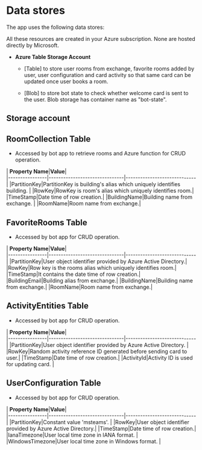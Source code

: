 # Data stores

The app uses the following data stores:

All these resources are created in your Azure subscription. None are hosted directly by Microsoft.
 - **Azure Table Storage Account**
 
   - [Table] to store user rooms from exchange, favorite rooms added by user, user configuration and card activity so that same card can be updated once user books a room.
		 
   - [Blob] to store bot state to check whether welcome card is sent to the user. Blob storage has container name as "bot-state".

 ## Storage account
 
  ## RoomCollection Table
  - Accessed by bot app to retrieve rooms and Azure function for CRUD operation.
  
| **Property Name**|**Value**|          
|----------------|-------------------------------|-----------------------------|
|PartitionKey|PartitionKey is building's alias which uniquely identifies building. |
|RowKey|RowKey is room's alias which uniquely identifies room.|
|TimeStamp|Date time of row creation.|
|BuildingName|Building name from exchange.          |
|RoomName|Room name from exchange.|

## FavoriteRooms Table
-	Accessed by bot app for CRUD operation.

| **Property Name**|**Value**|          
|----------------|-------------------------------|-----------------------------|
|PartitionKey|User object identifier provided by Azure Active Directory.|
|RowKey|Row key is the rooms alias which uniquely identifies room.|
|TimeStamp|It contains the date time of row creation.|
|BuildingEmail|Building alias from exchange.|
|BuildingName|Building name from exchange.|
|RoomName|Room name from exchange.|

## ActivityEntities Table
-	Accessed by bot app for CRUD operation.

| **Property Name**|**Value**|          
|----------------|-------------------------------|-----------------------------|
|PartitionKey|User object identifier provided by Azure Active Directory. |
|RowKey|Random activity reference ID generated before sending card to user.|
|TimeStamp|Date time of row creation.|
|ActivityId|Activity ID is used for updating card.          |

## UserConfiguration Table
-	Accessed by bot app for CRUD operation.

| **Property Name**|**Value**|          
|----------------|-------------------------------|-----------------------------|
|PartitionKey|Constant value 'msteams'. |
|RowKey|User object identifier provided by Azure Active Directory.|
|TimeStamp|Date time of row creation.|
|IanaTimezone|User local time zone in IANA format.          |
|WindowsTimezone|User local time zone in Windows format.          |
